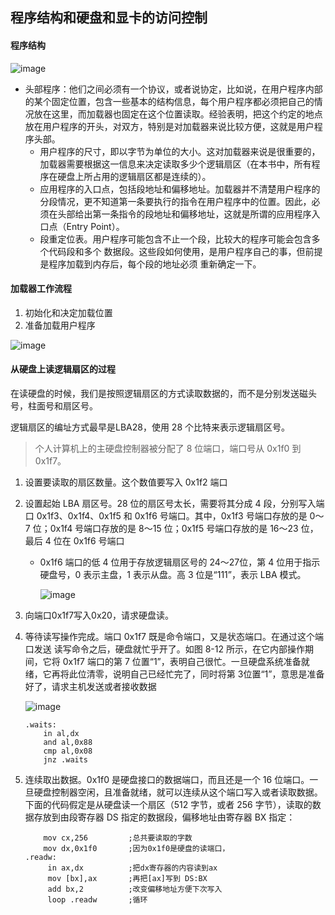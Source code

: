 ## 程序结构和硬盘和显卡的访问控制

#### 程序结构

![image](https://ws4.sinaimg.cn/large/005wgNfbgy1g0xw7m1jodj30ki09dgm7.jpg)

- 头部程序：他们之间必须有一个协议，或者说协定，比如说，在用户程序内部的某个固定位置，包含一些基本的结构信息，每个用户程序都必须把自己的情况放在这里，而加载器也固定在这个位置读取。经验表明，把这个约定的地点放在用户程序的开头，对双方，特别是对加载器来说比较方便，这就是用户程序头部。
  - 用户程序的尺寸，即以字节为单位的大小。这对加载器来说是很重要的，加载器需要根据这一信息来决定读取多少个逻辑扇区（在本书中，所有程序在硬盘上所占用的逻辑扇区都是连续的）。
  - 应用程序的入口点，包括段地址和偏移地址。加载器并不清楚用户程序的分段情况，更不知道第一条要执行的指令在用户程序中的位置。因此，必须在头部给出第一条指令的段地址和偏移地址，这就是所谓的应用程序入口点（Entry Point）。
  - 段重定位表。用户程序可能包含不止一个段，比较大的程序可能会包含多个代码段和多个
    数据段。这些段如何使用，是用户程序自己的事，但前提是程序加载到内存后，每个段的地址必须
    重新确定一下。







#### 加载器工作流程

1. 初始化和决定加载位置
2. 准备加载用户程序

![image](https://ws1.sinaimg.cn/large/005wgNfbgy1g0xxuu0602j30al0ftt9d.jpg)



#### 从硬盘上读逻辑扇区的过程

在读硬盘的时候，我们是按照逻辑扇区的方式读取数据的，而不是分别发送磁头号，柱面号和扇区号。

逻辑扇区的编址方式最早是LBA28，使用 28 个比特来表示逻辑扇区号。

> 个人计算机上的主硬盘控制器被分配了 8 位端口，端口号从 0x1f0 到 0x1f7。

1. 设置要读取的扇区数量。这个数值要写入 0x1f2 端口

2. 设置起始 LBA 扇区号。28 位的扇区号太长，需要将其分成 4 段，分别写入端口 0x1f3、0x1f4、0x1f5 和 0x1f6 号端口。其中，0x1f3 号端口存放的是 0～7 位；0x1f4 号端口存放的是 8～15 位；0x1f5 号端口存放的是 16～23 位，最后 4 位在 0x1f6 号端口

    - 0x1f6 端口的低 4 位用于存放逻辑扇区号的 24～27位，第 4 位用于指示硬盘号，0 表示主盘，1 表示从盘。高 3 位是“111”，表示 LBA 模式。

        ![image](https://ws3.sinaimg.cn/large/005wgNfbgy1g0uhnkad27j30h708gglx.jpg)

3. 向端口0x1f7写入0x20，请求硬盘读。

4. 等待读写操作完成。端口 0x1f7 既是命令端口，又是状态端口。在通过这个端口发送
    读写命令之后，硬盘就忙乎开了。如图 8-12 所示，在它内部操作期间，它将 0x1f7 端口的第 7 位置“1”，表明自己很忙。一旦硬盘系统准备就绪，它再将此位清零，说明自己已经忙完了，同时将第 3位置“1”，意思是准备好了，请求主机发送或者接收数据

    ![image](https://wx2.sinaimg.cn/large/005wgNfbgy1g0uhqwyb95j30hv08tq3l.jpg)

    ```assembly
    .waits:
        in al,dx
        and al,0x88
        cmp al,0x08
        jnz .waits   
    ```

    

5. 连续取出数据。0x1f0 是硬盘接口的数据端口，而且还是一个 16 位端口。一旦硬盘控制器空闲，且准备就绪，就可以连续从这个端口写入或者读取数据。下面的代码假定是从硬盘读一个扇区（512 字节，或者 256 字节），读取的数据存放到由段寄存器 DS 指定的数据段，偏移地址由寄存器 BX 指定：

     ```assembly
         mov cx,256 		;总共要读取的字数
         mov dx,0x1f0		;因为0x1f0是硬盘的读端口，
     .readw:
          in ax,dx			;把dx寄存器的内容读到ax
          mov [bx],ax		;再把[ax]写到 DS:BX
          add bx,2			;改变偏移地址方便下次写入
          loop .readw		;循环
     ```

​    

#### 
